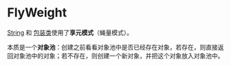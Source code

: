# FlyWeight

[String](../../../java/grammar/data-types.md#string) 和 [包装类](../../../java/grammar/data-types.md#bao-zhuang-lei)使用了**享元模式**（蝇量模式）。

本质是一个**对象池**：创建之前看看对象池中是否已经存在对象，若存在，则直接返回对象池中的对象；若不存在，则创建一个新对象，并把这个对象放入对象池中。

